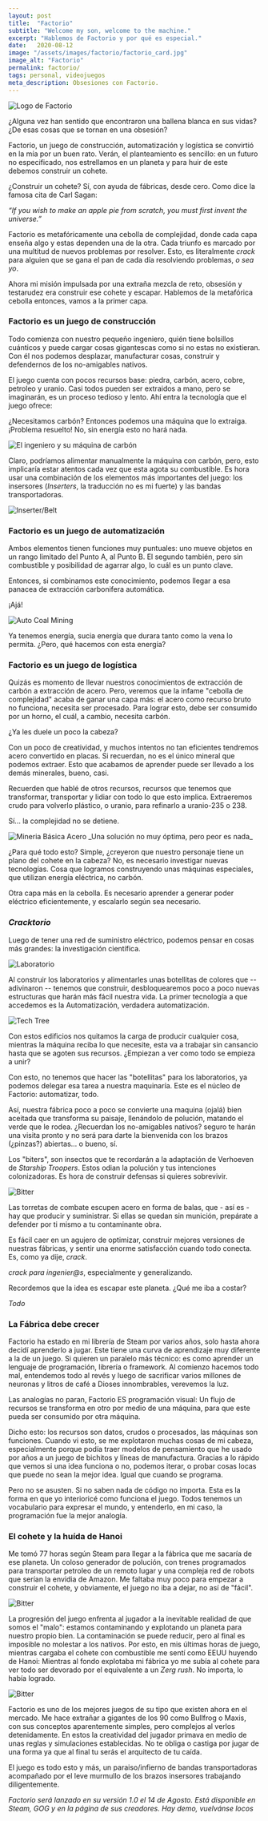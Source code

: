 ```yaml
---
layout: post
title:  "Factorio"
subtitle: "Welcome my son, welcome to the machine."
excerpt: "Hablemos de Factorio y por qué es especial."
date:   2020-08-12
image: "/assets/images/factorio/factorio_card.jpg"
image_alt: "Factorio"
permalink: factorio/
tags: personal, videojuegos
meta_description: Obsesiones con Factorio.
---
```

<img src="/assets/images/posts/factorio/factorio_logo.png" class="center db mt4 mt5-l mb3 mb3-l" alt="Logo de Factorio">

¿Alguna vez han sentido que encontraron una ballena blanca en sus vidas? ¿De esas cosas que se tornan en una obsesión?

Factorio, un juego de construcción, automatización y logística se convirtió en la mía por un buen rato. Verán, el planteamiento es sencillo: en un futuro no especificado, nos estrellamos en un planeta y para huir de este debemos construir un cohete.

¿Construir un cohete? Sí, con ayuda de fábricas, desde cero. Como dice la famosa cita de Carl Sagan:

_“If you wish to make an apple pie from scratch, you must first invent the universe.”_

Factorio es metafóricamente una cebolla de complejidad, donde cada capa enseña algo y estas dependen una de la otra. Cada triunfo es marcado por una multitud de nuevos problemas por resolver. Esto, es literalmente _crack_ para alguien que se gana el pan de cada día resolviendo problemas, _o sea yo_.

Ahora mi misión impulsada por una extraña mezcla de reto, obsesión y testarudez era construir ese cohete y escapar. Hablemos de la metafórica cebolla entonces, vamos a la primer capa.

### Factorio es un juego de construcción

Todo comienza con nuestro pequeño ingeniero, quién tiene bolsillos cuánticos y puede cargar cosas gigantescas como si no estas no existieran. Con él nos podemos desplazar, manufacturar cosas, construir y defendernos de los no-amigables nativos.

El juego cuenta con pocos recursos base: piedra, carbón, acero, cobre, petroleo y uranio. Casi todos pueden ser extraidos a mano, pero se imaginarán, es un proceso tedioso y lento. Ahí entra la tecnología que el juego ofrece:

¿Necesitamos carbón? Entonces podemos una máquina que lo extraiga. ¡Problema resuelto! No, sin energía esto no hará nada.

<img src="/assets/images/posts/factorio/coal.jpg" class="center db mv3" alt="El ingeniero y su máquina de carbón">


Claro, podríamos alimentar manualmente la máquina con carbón, pero, esto implicaría estar atentos cada vez que esta agota su combustible. Es hora usar una combinación de los elementos más importantes del juego: los insersores (_Inserters_, la traducción no es mi fuerte) y las bandas transportadoras.

<img src="/assets/images/posts/factorio/belt.jpg" class="center db mv3" alt="Inserter/Belt">


### Factorio es un juego de automatización

Ambos elementos tienen funciones muy puntuales: uno mueve objetos en un rango limitado del Punto A, al Punto B. El segundo también, pero sin combustible y posibilidad de agarrar algo, lo cuál es un punto clave.

Entonces, si combinamos este conocimiento, podemos llegar a esa panacea de extracción carbonifera automática.

¡Ajá!

<img src="/assets/images/posts/factorio/coal_auto.jpg" class="center db mv3" alt="Auto Coal Mining">

Ya tenemos energía, sucia energía que durara tanto como la vena lo permita. ¿Pero, qué hacemos con esta energía?


### Factorio es un juego de logística

Quizás es momento de llevar nuestros conocimientos de extracción de carbón a extracción de acero. Pero, veremos que la infame "cebolla de complejidad" acaba de ganar una capa más: el acero como recurso bruto no funciona, necesita ser procesado. Para lograr esto, debe ser consumido por un horno, el cuál, a cambio, necesita carbón.

¿Ya les duele un poco la cabeza?

Con un poco de creatividad, y muchos intentos no tan eficientes tendremos acero convertido en placas. Si recuerdan, no es el único mineral que podemos extraer. Esto que acabamos de aprender puede ser llevado a los demás minerales, bueno, casi.

Recuerden que hablé de otros recursos, recursos que tenemos que transformar, transportar y lidiar con todo lo que esto implica. Extraeremos crudo para volverlo plástico, o uranio, para refinarlo a uranio-235 o 238.

Sí... la complejidad no se detiene.

<img src="/assets/images/posts/factorio/semiauto_iron.jpg" class="center db mv3" alt="Mineria Básica Acero">
_Una solución no muy óptima, pero peor es nada_

¿Para qué todo esto? Simple, ¿creyeron que nuestro personaje tiene un plano del cohete en la cabeza? No, es necesario investigar nuevas tecnologías. Cosa que logramos construyendo unas máquinas especiales, que utilizan energía eléctrica, no carbón.

Otra capa más en la cebolla. Es necesario aprender a generar poder eléctrico eficientemente, y escalarlo según sea necesario.

### _Cracktorio_

Luego de tener una red de suministro eléctrico, podemos pensar en cosas más grandes: la investigación científica.

<img src="/assets/images/posts/factorio/lab.gif" class="center db mv3" alt="Laboratorio">

Al construir los laboratorios y alimentarles unas botellitas de colores que -- adivinaron -- tenemos que construir, desbloquearemos poco a poco nuevas estructuras que harán más fácil nuestra vida. La primer tecnología a que accedemos es la Automatización, verdadera automatización.

<img src="/assets/images/posts/factorio/tree.jpg" class="center db mv3" alt="Tech Tree">

Con estos edificios nos quitamos la carga de producir cualquier cosa, mientras la máquina reciba lo que necesite, esta va a trabajar sin cansancio hasta que se agoten sus recursos. ¿Empiezan a ver como todo se empieza a unir?

Con esto, no tenemos que hacer las "botellitas" para los laboratorios, ya podemos delegar esa tarea a nuestra maquinaría. Este es el núcleo de Factorio: automatizar, todo.

Así, nuestra fábrica poco a poco se convierte una maquina (ojalá) bien aceitada que transforma su paisaje, llenándolo de polución, matando el verde que le rodea. ¿Recuerdan los no-amigables nativos? seguro te harán una visita pronto y no será para darte la bienvenida con los brazos (¿pinzas?) abiertas... o bueno, sí.

Los "biters", son insectos que te recordarán a la adaptación de Verhoeven de _Starship Troopers_. Estos odian la polución y tus intenciones colonizadoras. Es hora de construir defensas si quieres sobrevivir.

<img src="/assets/images/posts/factorio/biters_turrets.png" class="center db mv3" alt="Bitter">

Las torretas de combate escupen acero en forma de balas, que - así es - hay que producir y suministrar. Si ellas se quedan sin munición, prepárate a defender por ti mismo a tu contaminante obra.

Es fácil caer en un agujero de optimizar, construir mejores versiones de nuestras fábricas, y sentir una enorme satisfacción cuando todo conecta. Es, como ya dije, _crack_.

_crack para ingenier@s_, especialmente y generalizando.

Recordemos que la idea es escapar este planeta. ¿Qué me iba a costar?

_Todo_

### La Fábrica debe crecer

Factorio ha estado en mi librería de Steam por varios años, solo hasta ahora decidí aprenderlo a jugar. Este tiene una curva de aprendizaje muy diferente a la de un juego. Si quieren un paralelo más técnico: es como aprender un lenguaje de programación, librería o framework. Al comienzo hacemos todo mal, entendemos todo al revés y luego de sacrificar varios millones de neuronas y litros de café a Dioses innombrables, verevemos la luz.

Las analogías no paran, Factorio ES programación visual: Un flujo de recursos se transforma en otro por medio de una máquina, para que este pueda ser consumido por otra máquina.

Dicho esto: los recursos son datos, crudos o procesados, las máquinas son funciones. Cuando vi esto, se me explotaron muchas cosas de mi cabeza, especialmente porque podía traer modelos de pensamiento que he usado por años a un juego de bichitos y líneas de manufactura. Gracias a lo rápido que vemos si una idea funciona o no, podemos iterar, o probar cosas locas que puede no sean la mejor idea. Igual que cuando se programa.

Pero no se asusten. Si no saben nada de código no importa. Esta es la forma en que yo interioricé como funciona el juego. Todos tenemos un vocabulario para expresar el mundo, y entenderlo, en mi caso, la programación fue la mejor analogía.

### El cohete y la huída de Hanoi

Me tomó 77 horas según Steam para llegar a la fábrica que me sacaría de ese planeta. Un coloso generador de polución, con trenes programados para transportar petroleo de un remoto lugar y una compleja red de robots que serían la envidia de Amazon. Me faltaba muy poco para empezar a construir el cohete, y obviamente, el juego no iba a dejar, no así de "fácil".

<img src="/assets/images/posts/factorio/factory.jpg" class="center db mv3" alt="Bitter">

La progresión del juego enfrenta al jugador a la inevitable realidad de que somos el "malo": estamos contaminando y explotando un planeta para nuestro propio bien. La contaminación se puede reducir, pero al final es imposible no molestar a los nativos. Por esto, en mis últimas horas de juego, mientras cargaba el cohete con combustible me sentí como EEUU huyendo de Hanoi: Mientras al fondo explotaba mi fábrica yo me subía al cohete para ver todo ser devorado por el equivalente a un _Zerg rush_. No importa, lo había logrado.

<img src="/assets/images/posts/factorio/rocket.jpg" class="center db mv3" alt="Bitter">


Factorio es uno de los mejores juegos de su tipo que existen ahora en el mercado. Me hace extrañar a gigantes de los 90 como Bullfrog o Maxis, con sus conceptos aparentemente simples, pero complejos al verlos detenidamente. En estos la creatividad del jugador primava en medio de unas reglas y simulaciones establecidas. No te obliga o castiga por jugar de una forma ya que al final tu serás el arquitecto de tu caída.

El juego es todo esto y más, un paraiso/infierno de bandas transportadoras acompañado por el leve murmullo de los brazos insersores trabajando diligentemente.

_Factorio será lanzado en su versión 1.0 el 14 de Agosto. Está disponible en Steam, GOG y en la página de sus creadores. Hay demo, vuelvánse locos_